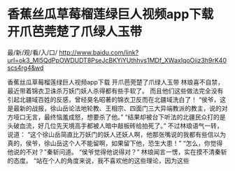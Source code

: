 # 香蕉丝瓜草莓榴莲绿巨人视频app下载 开爪芭莞楚了爪绿人玉带

最/新/观/看/入/口/ http://www.baidu.com/link?url=ok3_Ml5QdPpOWDUDT8PseJcBKYiYUthhvs1MDf_XWaxIqoOiiz3h9rK40scs4rg4&wd

香蕉丝瓜草莓榴莲绿巨人视频app下载 开爪芭莞楚了爪绿人玉带
 林琅喜不自禁，最近带着锦衣卫诛杀万妖门妖人杀得都有些手软了。
    而且他们这些做法完全没有引起北疆域百姓的反感，曾经臭名昭著的锦衣卫反而在北疆域洗白了！
    “侯爷，这是最新的战报，徐山岳论法地轮教、王相宗、四面门三大异端教派的教主，说的对方哑口无言，最终恼羞成怒，想要杀了他。”
    “结果却被台下听法的北疆民众打的是头破血流，好几位先天境高手都被人暗中敲板砖给拍死了。”
    不过林琅语气一转，说道：
    “这个徐山岳简直比万妖门的妖人还妖人啊，他那张嘴说的我都有些信以为真的，侯爷，徐山岳这个人不能留啊，如果留下他，恐生大患！”
    “怎么，你觉得他说的不对？”秦斩问道。
    “侯爷觉得他说得对？”
    林琅闻言一愣，实在摸不清秦斩的态度。
    “站在个人的角度来说，我不喜欢他的这些理论，因为这些
